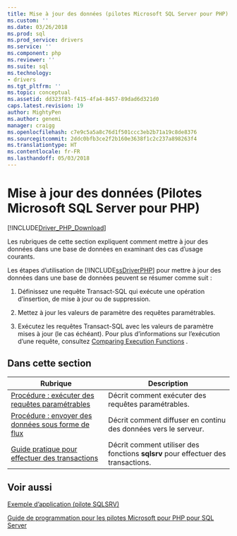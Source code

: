 ```yaml
---
title: Mise à jour des données (pilotes Microsoft SQL Server pour PHP) | Documents Microsoft
ms.custom: ''
ms.date: 03/26/2018
ms.prod: sql
ms.prod_service: drivers
ms.service: ''
ms.component: php
ms.reviewer: ''
ms.suite: sql
ms.technology:
- drivers
ms.tgt_pltfrm: ''
ms.topic: conceptual
ms.assetid: dd323f83-f415-4fa4-8457-89dad6d321d0
caps.latest.revision: 19
author: MightyPen
ms.author: genemi
manager: craigg
ms.openlocfilehash: c7e9c5a5a8c76d1f501ccc3eb2b71a19c8de8376
ms.sourcegitcommit: 2ddc0bfb3ce2f2b160e3638f1c2c237a898263f4
ms.translationtype: HT
ms.contentlocale: fr-FR
ms.lasthandoff: 05/03/2018
---
```

# <a name="updating-data-microsoft-drivers-for-php-for-sql-server"></a>Mise à jour des données (Pilotes Microsoft SQL Server pour PHP)
[!INCLUDE[Driver_PHP_Download](../../includes/driver_php_download.md)]

Les rubriques de cette section expliquent comment mettre à jour des données dans une base de données en examinant des cas d’usage courants.  
  
Les étapes d’utilisation de [!INCLUDE[ssDriverPHP](../../includes/ssdriverphp_md.md)] pour mettre à jour des données dans une base de données peuvent se résumer comme suit :  
  
1.  Définissez une requête Transact-SQL qui exécute une opération d’insertion, de mise à jour ou de suppression.  
  
2.  Mettez à jour les valeurs de paramètre des requêtes paramétrables.  
  
3.  Exécutez les requêtes Transact-SQL avec les valeurs de paramètre mises à jour (le cas échéant). Pour plus d’informations sur l’exécution d’une requête, consultez [Comparing Execution Functions](../../connect/php/comparing-execution-functions.md) .  
  
## <a name="in-this-section"></a>Dans cette section  
  
|Rubrique| Description|  
|---------|---------------|  
|[Procédure : exécuter des requêtes paramétrables](../../connect/php/how-to-perform-parameterized-queries.md)|Décrit comment exécuter des requêtes paramétrables.|  
|[Procédure : envoyer des données sous forme de flux](../../connect/php/how-to-send-data-as-a-stream.md)|Décrit comment diffuser en continu des données vers le serveur.|  
|[Guide pratique pour effectuer des transactions](../../connect/php/how-to-perform-transactions.md)|Décrit comment utiliser des fonctions **sqlsrv** pour effectuer des transactions.|  
  
## <a name="see-also"></a>Voir aussi  
[Exemple d’application &#40;pilote SQLSRV&#41;](../../connect/php/example-application-sqlsrv-driver.md)

[Guide de programmation pour les pilotes Microsoft pour PHP pour SQL Server](../../connect/php/programming-guide-for-php-sql-driver.md)
  
